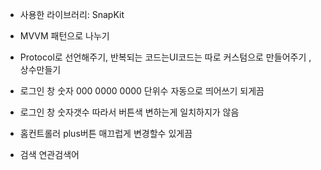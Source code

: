 - 사용한 라이브러리: SnapKit

- MVVM 패턴으로 나누기 

- Protocol로 선언해주기, 반복되는 코드는UI코드는 따로 커스텀으로 만들어주기 , 상수만들기


- 로그인 창 숫자 000 0000 0000 단위수 자동으로 띄어쓰기 되게끔
- 로그인 창 숫자갯수 따라서 버튼색 변하는게 일치하지가 않음

- 홈컨트롤러 plus버튼 매끄럽게 변경할수 있게끔
- 검색 연관검색어
